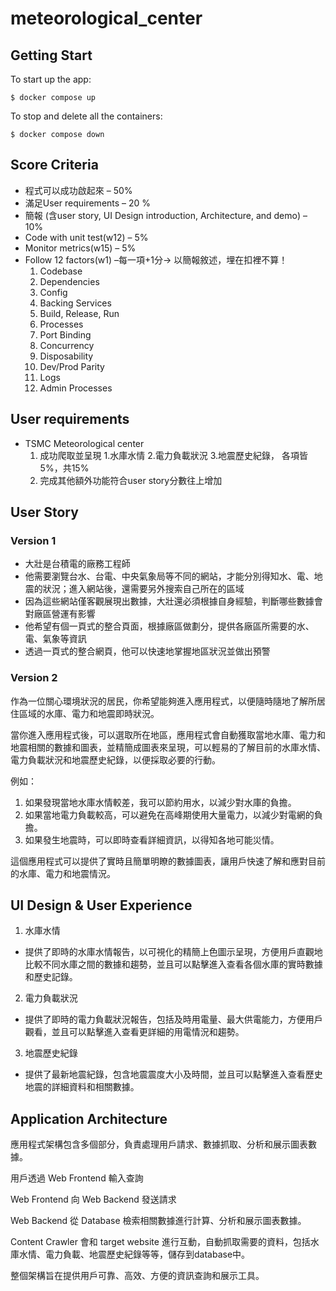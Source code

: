 # meteorological_center


## Getting Start

To start up the app:
```
$ docker compose up
```

To stop and delete all the containers:
```
$ docker compose down
```

## Score Criteria
- 程式可以成功啟起來 – 50%
- 滿足User requirements – 20 %
- 簡報 (含user story, UI Design introduction, Architecture, and demo) – 10%
- Code with unit test(w12) – 5%
- Monitor metrics(w15) – 5%
- Follow 12 factors(w1) –每一項+1分→ 以簡報敘述，埋在扣裡不算！
  1. Codebase
  2. Dependencies
  3. Config
  4. Backing Services
  5. Build, Release, Run
  6. Processes
  7. Port Binding
  8. Concurrency
  9. Disposability
  10. Dev/Prod Parity
  11. Logs
  12. Admin Processes


## User requirements
- TSMC Meteorological center
  1. 成功爬取並呈現 1.水庫水情 2.電力負載狀況 3.地震歷史紀錄，
  各項皆5%，共15%
  2. 完成其他額外功能符合user story分數往上增加


## User Story

### Version 1
- 大壯是台積電的廠務工程師
- 他需要瀏覽台水、台電、中央氣象局等不同的網站，才能分別得知水、電、地震的狀況；進入網站後，還需要另外搜索自己所在的區域
- 因為這些網站僅客觀展現出數據，大壯還必須根據自身經驗，判斷哪些數據會對廠區營運有影響
- 他希望有個一頁式的整合頁面，根據廠區做劃分，提供各廠區所需要的水、電、氣象等資訊
- 透過一頁式的整合網頁，他可以快速地掌握地區狀況並做出預警

### Version 2
作為一位關心環境狀況的居民，你希望能夠進入應用程式，以便隨時隨地了解所居住區域的水庫、電力和地震即時狀況。

當你進入應用程式後，可以選取所在地區，應用程式會自動獲取當地水庫、電力和地震相關的數據和圖表，並精簡成圖表來呈現，可以輕易的了解目前的水庫水情、電力負載狀況和地震歷史紀錄，以便採取必要的行動。

例如：
1. 如果發現當地水庫水情較差，我可以節約用水，以減少對水庫的負擔。
2. 如果當地電力負載較高，可以避免在高峰期使用大量電力，以減少對電網的負擔。
3. 如果發生地震時，可以即時查看詳細資訊，以得知各地可能災情。

這個應用程式可以提供了實時且簡單明瞭的數據圖表，讓用戶快速了解和應對目前的水庫、電力和地震情況。

## UI Design & User Experience
1. 水庫水情
  - 提供了即時的水庫水情報告，以可視化的精簡上色圖示呈現，方便用戶直觀地比較不同水庫之間的數據和趨勢，並且可以點擊進入查看各個水庫的實時數據和歷史記錄。
2. 電力負載狀況
  - 提供了即時的電力負載狀況報告，包括及時用電量、最大供電能力，方便用戶觀看，並且可以點擊進入查看更詳細的用電情況和趨勢。
3. 地震歷史紀錄
  - 提供了最新地震紀錄，包含地震震度大小及時間，並且可以點擊進入查看歷史地震的詳細資料和相關數據。

## Application Architecture
應用程式架構包含多個部分，負責處理用戶請求、數據抓取、分析和展示圖表數據。

用戶透過 Web Frontend 輸入查詢

Web Frontend 向 Web Backend 發送請求

Web Backend 從 Database 檢索相關數據進行計算、分析和展示圖表數據。

Content Crawler 會和 target website 進行互動，自動抓取需要的資料，包括水庫水情、電力負載、地震歷史紀錄等等，儲存到database中。

整個架構旨在提供用戶可靠、高效、方便的資訊查詢和展示工具。

